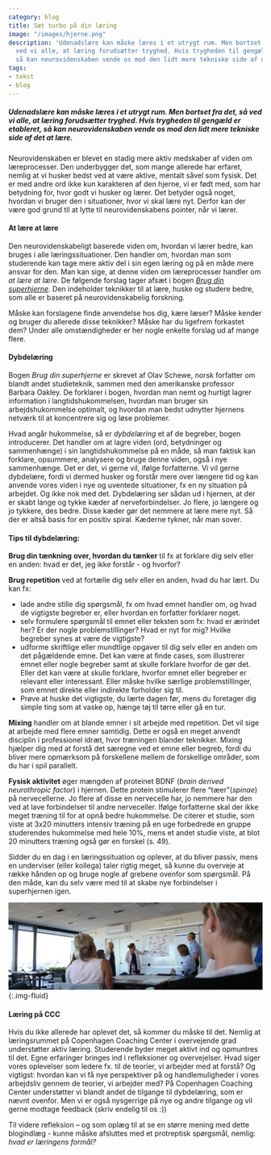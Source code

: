 ```yaml
---
category: blog
title: Sæt turbo på din læring
image: "/images/hjerne.png"
description: 'Udenadslære kan måske læres i et utrygt rum. Men bortset fra det, så
  ved vi alle, at læring forudsætter tryghed. Hvis trygheden til gengæld er etableret,
  så kan neurovidenskaben vende os mod den lidt mere tekniske side af det at lære. '
tags:
- tekst
- blog
---
```

##### Udenadslære kan måske læres i et utrygt rum. Men bortset fra det, så ved vi alle, at læring forudsætter tryghed. Hvis trygheden til gengæld er etableret, så kan neurovidenskaben vende os mod den lidt mere tekniske side af det at lære.

Neurovidenskaben er blevet en stadig mere aktiv medskaber af viden om læreprocesser. Den underbygger det, som mange allerede har erfaret, nemlig at vi husker bedst ved at være aktive, mentalt såvel som fysisk. Det er med andre ord ikke kun karakteren af den hjerne, vi er født med, som har betydning for, hvor godt vi husker og lærer. Det betyder også noget, hvordan vi bruger den i situationer, hvor vi skal lære nyt. Derfor kan der være god grund til at lytte til neurovidenskabens pointer, når vi lærer.

#### At lære at lære

Den neurovidenskabeligt baserede viden om, hvordan vi lærer bedre, kan bruges i alle læringssituationer. Den handler om, hvordan man som studerende kan tage mere aktiv del i sin egen læring og på en måde mere ansvar for den. Man kan sige, at denne viden om læreprocesser handler om _at lære at lære_. De følgende forslag tager afsæt i bogen [_Brug din superhjerne_](https://samfundslitteratur.dk/bog/brug-din-superhjerne)_._ Den indeholder teknikker til at lære, huske og studere bedre, som alle er baseret på neurovidenskabelig forskning.

Måske kan forslagene finde anvendelse hos dig, kære læser? Måske kender og bruger du allerede disse teknikker? Måske har du ligefrem forkastet dem? Under alle omstændigheder er her nogle enkelte forslag ud af mange flere.

#### Dybdelæring

Bogen _Brug din superhjerne_ er skrevet af Olav Schewe, norsk forfatter om blandt andet studieteknik, sammen med den amerikanske professor Barbara Oakley. De forklarer i bogen, hvordan man nemt og hurtigt lagrer information i langtidshukommelsen, hvordan man bruger sin arbejdshukommelse optimalt, og hvordan man bedst udnytter hjernens netværk til at koncentrere sig og løse problemer.

Hvad angår hukommelse, så er _dybdelæring_ et af de begreber, bogen introducerer. Det handler om at lagre viden (ord, betydninger og sammenhænge) i sin langtidshukommelse på en måde, så man faktisk kan forklare, opsummere, analysere og bruge denne viden, også i nye sammenhænge. Det er det, vi gerne vil, ifølge forfatterne. Vi vil gerne dybdelære, fordi vi dermed husker og forstår mere over længere tid og kan anvende vores viden i nye og uventede situationer, fx en ny situation på arbejdet. Og ikke nok med det. Dybdelæring ser sådan ud i hjernen, at der er skabt lange og tykke kæder af nerveforbindelser. Jo flere, jo længere og jo tykkere, des bedre. Disse kæder gør det nemmere at lære mere nyt. Så der er altså basis for en positiv spiral. Kæderne tykner, når man sover.

#### Tips til dybdelæring:

**Brug din tænkning** **over, hvordan du tænker** til fx at forklare dig selv eller en anden: hvad er det, jeg ikke forstår - og hvorfor?

**Brug repetition** ved at fortælle dig selv eller en anden, hvad du har lært. Du kan fx:

* lade andre stille dig spørgsmål, fx om hvad emnet handler om, og hvad de vigtigste begreber er, eller hvordan en forfatter forklarer noget.
* selv formulere spørgsmål til emnet eller teksten som fx: hvad er ærindet her? Er der nogle problemstillinger? Hvad er nyt for mig? Hvilke begreber synes at være de vigtigste?
* udforme skriftlige eller mundtlige opgaver til dig selv eller en anden om det pågældende emne. Det kan være at finde cases, som illustrerer emnet eller nogle begreber samt at skulle forklare hvorfor de gør det. Eller det kan være at skulle forklare, hvorfor emnet eller begreber er relevant eller interessant. Eller måske hvilke særlige problemstillinger, som emnet direkte eller indirekte forholder sig til.
* Prøve at huske det vigtigste, du lærte dagen før, mens du foretager dig simple ting som at vaske op, hænge tøj til tørre eller gå en tur.

**Mixing** handler om at blande emner i sit arbejde med repetition. Det vil sige at arbejde med flere emner samtidig. Dette er også en meget anvendt disciplin i professionel idræt, hvor træningen blander teknikker. Mixing hjælper dig med at forstå det særegne ved et emne eller begreb, fordi du bliver mere opmærksom på forskellene mellem de forskellige områder, som du har i spil parallelt.

**Fysisk aktivitet** øger mængden af proteinet BDNF (_brain derived neurothropic factor_) i hjernen. Dette protein stimulerer flere “tæer”(_spinae_) på nervecellerne. Jo flere af disse en nervecelle har, jo nemmere har den ved at lave forbindelser til andre nerveceller. Ifølge forfatterne skal der ikke meget træning til for at opnå bedre hukommelse. De citerer et studie, som viste at 3x20 minutters intensiv træning på en uge forbedrede en gruppe studerendes hukommelse med hele 10%, mens et andet studie viste, at blot 20 minutters træning også gør en forskel (s. 49).

Sidder du en dag i en læringssituation og oplever, at du bliver passiv, mens en underviser (eller kollega) taler rigtig meget, så kunne du overveje at række hånden op og bruge nogle af grebene ovenfor som spørgsmål. På den måde, kan du selv være med til at skabe nye forbindelser i superhjernen igen.

![Undervisning på CCC](/images/events/events.png "Undervisning på CCC"){:.img-fluid}

#### Læring på CCC

Hvis du ikke allerede har oplevet det, så kommer du måske til det. Nemlig at læringsrummet på Copenhagen Coaching Center i overvejende grad understøtter aktiv læring. Studerende byder meget aktivt ind og opmuntres til det. Egne erfaringer bringes ind i refleksioner og overvejelser. Hvad siger vores oplevelser som ledere fx. til de teorier, vi arbejder med at forstå? Og vigtigst: hvordan kan vi få nye perspektiver på og handlemuligheder i vores arbejdsliv gennem de teorier, vi arbejder med? På Copenhagen Coaching Center understøtter vi blandt andet de tilgange til dybdelæring, som er nævnt ovenfor. Men vi er også nysgerrige på nye og andre tilgange og vil gerne modtage feedback (skriv endelig til os :))

Til videre refleksion – og som oplæg til at se en større mening med dette blogindlæg - kunne måske afsluttes med et protreptisk spørgsmål, nemlig: *hvad er læringens formål?*